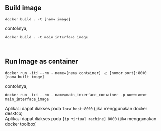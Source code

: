 ## Build image
~~~
docker build . -t [nama image]
~~~
contohnya,
~~~
docker build . -t main_interface_image
~~~

<br />

## Run Image as container
~~~
docker run -itd --rm --name=[nama container] -p [nomor port]:8000 [nama built image]
~~~
contohnya,
~~~
docker run -itd --rm --name=main_interface_container -p 8000:8000 main_interface_image
~~~
Aplikasi dapat diakses pada `localhost:8000` (jika menggunakan docker desktop) <br />
Aplikasi dapat diakses pada `[ip virtual machine]:8000` (jika menggunakan docker toolbox)
